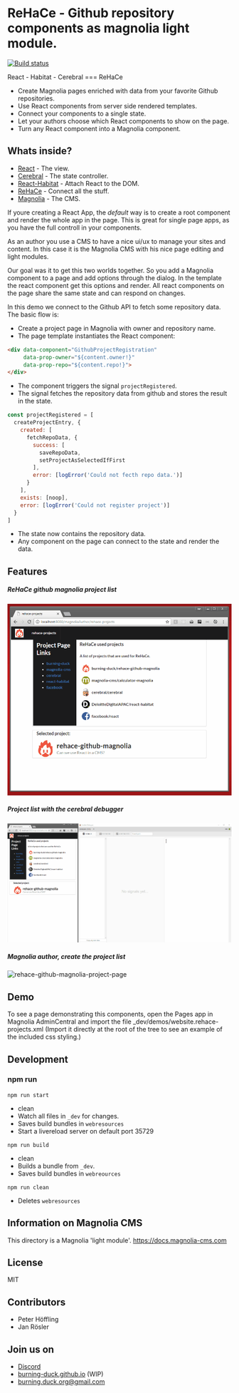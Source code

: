 # ReHaCe - Github repository components as magnolia light module.
 
[![Build status][travis-image]][travis-url]


React - Habitat - Cerebral === ReHaCe

- Create Magnolia pages enriched with data from your favorite Github repositories.
- Use React components from server side rendered templates.
- Connect your components to a single state.
- Let your authors choose which React components to show on the page.
- Turn any React component into a Magnolia component.

## Whats inside?

- [React](https://github.com/facebook/react) - The view.
- [Cerebral](https://github.com/cerebral/cerebral) -  The state controller.
- [React-Habitat](https://github.com/DeloitteDigitalAPAC/react-habitat) - Attach React to the DOM.
- [ReHaCe](https://github.com/burning-duck/rehace) - Connect all the stuff.
- [Magnolia](https://www.magnolia-cms.com/) - The CMS.

If youre creating a React App, the _default_ way is to create a root component and render the whole app in the page.
This is great for single page apps, as you have the full controll in your components.


As an author you use a CMS to have a nice ui/ux to manage your sites and content.
In this case it is the Magnolia CMS with his nice page editing and light modules.


Our goal was it to get this two worlds together.
So you add a Magnolia component to a page and add options through the dialog.
In the template the react component get this options and render.
All react components on the page share the same state and can respond on changes.

 

In this demo we connect to the Github API to fetch some repository data.
The basic flow is:

- Create a project page in Magnolia with owner and repository name.
- The page template instantiates the React component:
```html
<div data-component="GithubProjectRegistration"
     data-prop-owner="${content.owner!}"
     data-prop-repo="${content.repo!}">
</div>
```
- The component triggers the signal `projectRegistered`.
- The signal fetches the repository data from github and stores the result in the state.
```javascript
const projectRegistered = [
  createProjectEntry, {
    created: [
      fetchRepoData, {
        success: [
          saveRepoData,
          setProjectAsSelectedIfFirst
        ],
        error: [logError('Could not fecth repo data.')]
      }
    ],
    exists: [noop],
    error: [logError('Could not register project')]
  }
]
```
- The state now contains the repository data.
- Any component on the page can connect to the state and render the data.


## Features

##### ReHaCe github magnolia project list
![rehace-github-magnolia-project-page](docs/rehace-github-magnolia-project-page.gif)

##### Project list with the cerebral debugger
![rehace-github-magnolia-project-page](docs/rehace-github-magnolia-cerebral-debugger.gif)

##### Magnolia author, create the project list
![rehace-github-magnolia-project-page](docs/rehace-github-magnolia.gif)



## Demo
To see a page demonstrating this components, open the Pages app in Magnolia AdminCentral and import the file _dev/demos/website.rehace-projects.xml (Import it directly at the root of the tree to see an example of the included css styling.)


## Development

### npm run

```
npm run start
```
- clean
- Watch all files in `_dev` for changes.
- Saves build bundles in `webresources`
- Start a livereload server on default port 35729


```
npm run build
```
- clean
- Builds a bundle from `_dev`.
- Saves build bundles in `webreources`


```
npm run clean
```
- Deletes `webresources`


## Information on Magnolia CMS

This directory is a Magnolia 'light module'.
https://docs.magnolia-cms.com


## License
 MIT

## Contributors

- Peter Höffling
- Jan Rösler

## Join us on
- [Discord](https://discord.gg/5KGSrfd)
- [burning-duck.github.io](https://burning-duck.github.io/) (WIP)
- burning.duck.org@gmail.com


[travis-image]: https://img.shields.io/travis/burning-duck/rehace-github-magnolia.svg?style=flat
[travis-url]: https://travis-ci.org/burning-duck/rehace-github-magnolia
